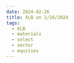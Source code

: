 ```yaml
---
date: 2024-02-26
title: XLB on 2/26/2024
tags: 
  - XLB
  - materials
  - select
  - sector
  - equities
---
```

<div class="post">
<snapshot-grid 
    :reports="['2024/02/23/CTA/XLB', '2024/02/26/CTA/XLB', '2024/02/26/MTP/XLB']"
    chart="2024/02/26/Chart/XLB"
/>
<p>

</p>
<p>

</p>
</div>